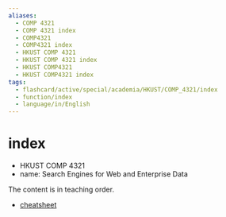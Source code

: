 ```yaml
---
aliases:
  - COMP 4321
  - COMP 4321 index
  - COMP4321
  - COMP4321 index
  - HKUST COMP 4321
  - HKUST COMP 4321 index
  - HKUST COMP4321
  - HKUST COMP4321 index
tags:
  - flashcard/active/special/academia/HKUST/COMP_4321/index
  - function/index
  - language/in/English
---
```


# index

- HKUST COMP 4321
- name: Search Engines for Web and Enterprise Data

The content is in teaching order.

- [cheatsheet](cheatsheet.md)
